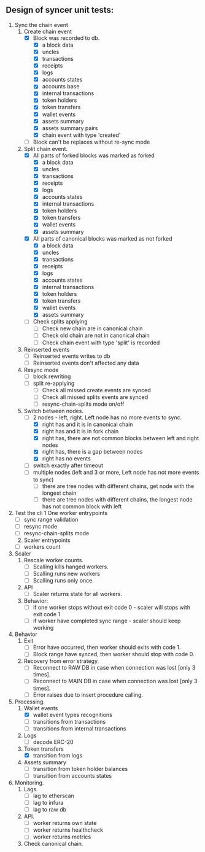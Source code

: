 Design of syncer unit tests:
---------------------------

1. Sync the chain event
   1. Create chain event
      - [x] Block was recorded to db. 
          - [x] a block data
          - [x] uncles
          - [x] transactions
          - [x] receipts
          - [x] logs
          - [x] accounts states
          - [x] accounts base
          - [x] internal transactions
          - [x] token holders
          - [x] token transfers
          - [x] wallet events
          - [x] assets summary
          - [x] assets summary pairs
          - [x] chain event with type 'created'
      - [ ] Block can't be replaces without re-sync mode 
   2. Split chain event. 
      - [x] All parts of forked blocks was marked as forked
          - [x] a block data
          - [x] uncles
          - [x] transactions
          - [x] receipts
          - [x] logs
          - [x] accounts states
          - [x] internal transactions
          - [x] token holders
          - [x] token transfers
          - [x] wallet events
          - [x] assets summary
      - [x] All parts of canonical blocks was marked as not forked
          - [x] a block data
          - [x] uncles
          - [x] transactions
          - [x] receipts
          - [x] logs
          - [x] accounts states
          - [x] internal transactions
          - [x] token holders
          - [x] token transfers
          - [x] wallet events
          - [x] assets summary
      - [ ] Check splits applying
        - [ ] Check new chain are in canonical chain
        - [ ] Check old chain are not in canonical chain  
        - [ ] Check chain event with type 'split' is recorded 
   3. Reinserted events
      - [ ] Reinserted events writes to db
      - [ ] Reinserted events don't affected any data
   4. Resync mode
      - [ ] block rewriting 
      - [ ] split re-applying
        - [ ] Check all missed create events are synced
        - [ ] Check all missed splits events are synced
        - [ ] resync-chain-splits mode on/off
   5. Switch between nodes. 
      - [ ] 2 nodes - left, right. Left node has no more events to sync.
          - [x] right has and it is in canonical chain
          - [x] right has and it is in fork chain 
          - [x] right has, there are not common blocks between left and right nodes
          - [x] right has, there is a gap between nodes
          - [x] right has no events
      - [ ] switch exactly after timeout
      - [ ] multiple nodes (left and 3 or more, Left node has not more events to sync)
          - [ ] there are tree nodes with different chains, get node with the longest chain
          - [ ] there are tree nodes with different chains, the longest node has not common block with left
2. Test the cli 
   1 One worker entrypoints
     - [ ] sync range validation
     - [ ] resync mode
     - [ ] resync-chain-splits mode 
   2. Scaler entrypoints
     - [ ] workers count
3. Scaler
   1. Rescale worker counts.
      - [ ] Scalling kills hanged workers.
      - [ ] Scalling runs new workers
      - [ ] Scalling runs only once.
   2. API
      - [ ] Scaler returns state for all workers.
   3. Behavior:
      - [ ] if one worker stops without exit code 0 - scaler will stops with exit code 1
      - [ ] if worker have completed sync range - scaler should keep working
4. Behavior
   1. Exit
       - [ ] Error have occurred, then worker should exits with code 1.
       - [ ] Block range have synced, then worker should stop with code 0.
   2. Recovery from error strategy.
       - [ ] Reconnect to RAW DB in case when connection was lost [only 3 times].
       - [ ] Reconnect to MAIN DB in case when connection was lost [only 3 times].
       - [ ] Error raises due to insert procedure calling.
5. Processing.
   1. Wallet events 
      - [x] wallet event types recognitions 
      - [ ] transitions from transactions
      - [ ] transitions from internal transactions
   2. Logs
      - [ ] decode ERC-20 
   3. Token transfers
      - [x] transition from logs 
   4. Assets summary
      - [ ] transition from token holder balances
      - [ ] transition from accounts states
6. Monitoring.
   1. Lags.
      - [ ] lag to etherscan
      - [ ] lag to infura
      - [ ] lag to raw db
   2. API.
      - [ ] worker returns own state 
      - [ ] worker returns healthcheck 
      - [ ] worker returns metrics
   2. Check canonical chain.
